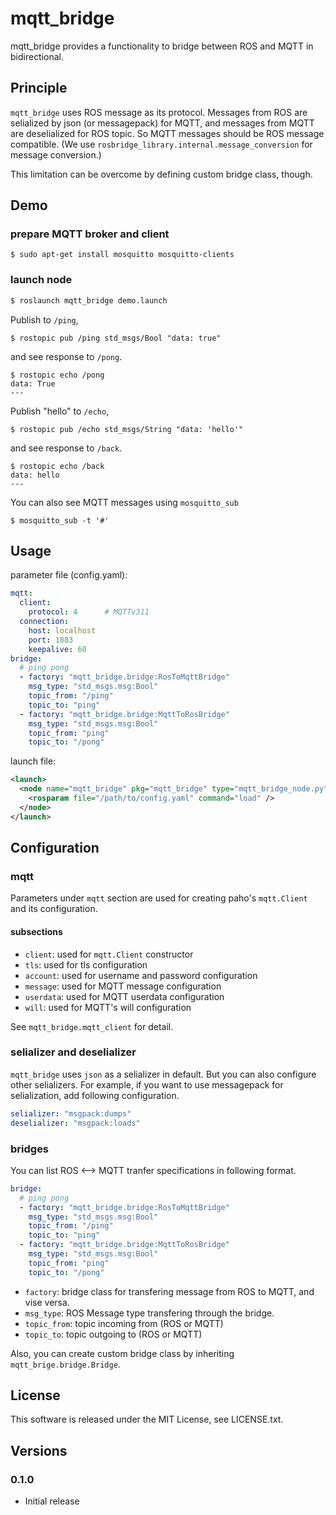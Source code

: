 # mqtt_bridge

mqtt_bridge provides a functionality to bridge between ROS and MQTT in bidirectional.


## Principle

`mqtt_bridge` uses ROS message as its protocol. Messages from ROS are selialized by json (or messagepack) for MQTT, and messages from MQTT are deselialized for ROS topic. So MQTT messages should be ROS message compatible. (We use `rosbridge_library.internal.message_conversion` for message conversion.)

This limitation can be overcome by defining custom bridge class, though.


## Demo

### prepare MQTT broker and client

```
$ sudo apt-get install mosquitto mosquitto-clients
```

### launch node

``` bash
$ roslaunch mqtt_bridge demo.launch
```

Publish to `/ping`,

```
$ rostopic pub /ping std_msgs/Bool "data: true"
```

and see response to `/pong`.

```
$ rostopic echo /pong
data: True
---
```

Publish "hello" to `/echo`,

```
$ rostopic pub /echo std_msgs/String "data: 'hello'"
```

and see response to `/back`.

```
$ rostopic echo /back
data: hello
---
```

You can also see MQTT messages using `mosquitto_sub`

```
$ mosquitto_sub -t '#'
```

## Usage

parameter file (config.yaml):

``` yaml
mqtt:
  client:
    protocol: 4      # MQTTv311
  connection:
    host: localhost
    port: 1883
    keepalive: 60
bridge:
  # ping pong
  - factory: "mqtt_bridge.bridge:RosToMqttBridge"
    msg_type: "std_msgs.msg:Bool"
    topic_from: "/ping"
    topic_to: "ping"
  - factory: "mqtt_bridge.bridge:MqttToRosBridge"
    msg_type: "std_msgs.msg:Bool"
    topic_from: "ping"
    topic_to: "/pong"
```

launch file:

``` xml
<launch>
  <node name="mqtt_bridge" pkg="mqtt_bridge" type="mqtt_bridge_node.py" output="screen">
    <rosparam file="/path/to/config.yaml" command="load" />
  </node>
</launch>
```


## Configuration

### mqtt

Parameters under `mqtt` section are used for creating paho's `mqtt.Client` and its configuration.

#### subsections

* `client`: used for `mqtt.Client` constructor
* `tls`: used for tls configuration
* `account`: used for username and password configuration
* `message`: used for MQTT message configuration
* `userdata`: used for MQTT userdata configuration
* `will`: used for MQTT's will configuration

See `mqtt_bridge.mqtt_client` for detail.

### selializer and deselializer

`mqtt_bridge` uses `json` as a selializer in default. But you can also configure other selializers. For example, if you want to use messagepack for selialization, add following configuration.

``` yaml
selializer: "msgpack:dumps"
deselializer: "msgpack:loads"
```

### bridges

You can list ROS <--> MQTT tranfer specifications in following format.

``` yaml
bridge:
  # ping pong
  - factory: "mqtt_bridge.bridge:RosToMqttBridge"
    msg_type: "std_msgs.msg:Bool"
    topic_from: "/ping"
    topic_to: "ping"
  - factory: "mqtt_bridge.bridge:MqttToRosBridge"
    msg_type: "std_msgs.msg:Bool"
    topic_from: "ping"
    topic_to: "/pong"
```

* `factory`: bridge class for transfering message from ROS to MQTT, and vise versa.
* `msg_type`: ROS Message type transfering through the bridge.
* `topic_from`: topic incoming from (ROS or MQTT)
* `topic_to`: topic outgoing to (ROS or MQTT)

Also, you can create custom bridge class by inheriting `mqtt_brige.bridge.Bridge`.


## License

This software is released under the MIT License, see LICENSE.txt.


## Versions

### 0.1.0

- Initial release
